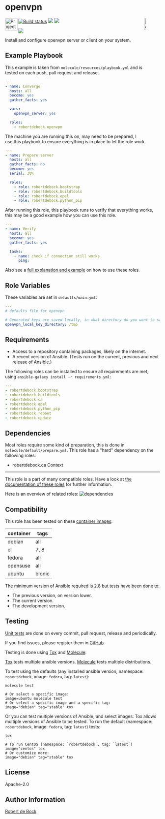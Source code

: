 openvpn
=========

<img src="https://docs.ansible.com/ansible-tower/3.2.4/html_ja/installandreference/_static/images/logo_invert.png" width="10%" height="10%" alt="Ansible logo" align="right"/><img src="https://raw.githubusercontent.com/robertdebock/ansible-role-openvpn/master/meta/logo.png" alt="Project logo" width="40" height="40" align="left"/>
<a href="https://travis-ci.org/robertdebock/ansible-role-openvpn"> <img src="https://travis-ci.org/robertdebock/ansible-role-openvpn.svg?branch=master" alt="Build status"/></a> <img src="https://img.shields.io/ansible/role/d/37845"/> <img src="https://img.shields.io/ansible/quality/37845"/>

<a href="https://github.com/robertdebock/ansible-role-openvpn/actions"><img src="https://github.com/robertdebock/ansible-role-openvpn/workflows/GitHub%20Action/badge.svg"/></a>

Install and configure openvpn server or client on your system.

Example Playbook
----------------

This example is taken from `molecule/resources/playbook.yml` and is tested on each push, pull request and release.
```yaml
---
- name: Converge
  hosts: all
  become: yes
  gather_facts: yes

  vars:
    openvpn_server: yes

  roles:
    - robertdebock.openvpn
```

The machine you are running this on, may need to be prepared, I use this playbook to ensure everything is in place to let the role work.
```yaml
---
- name: Prepare server
  hosts: all
  gather_facts: no
  become: yes
  serial: 30%

  roles:
    - role: robertdebock.bootstrap
    - role: robertdebock.buildtools
    - role: robertdebock.epel
    - role: robertdebock.python_pip
```

After running this role, this playbook runs to verify that everything works, this may be a good example how you can use this role.
```yaml
---
- name: Verify
  hosts: all
  become: yes
  gather_facts: yes

  tasks:
    - name: check if connection still works
      ping:
```

Also see a [full explanation and example](https://robertdebock.nl/how-to-use-these-roles.html) on how to use these roles.

Role Variables
--------------

These variables are set in `defaults/main.yml`:
```yaml
---
# defaults file for openvpn

# Generated keys are saved locally, in what directory do you want to save these files?
openvpn_local_key_directory: /tmp
```

Requirements
------------

- Access to a repository containing packages, likely on the internet.
- A recent version of Ansible. (Tests run on the current, previous and next release of Ansible.)

The following roles can be installed to ensure all requirements are met, using `ansible-galaxy install -r requirements.yml`:

```yaml
---
- robertdebock.bootstrap
- robertdebock.buildtools
- robertdebock.ca
- robertdebock.epel
- robertdebock.python_pip
- robertdebock.reboot
- robertdebock.update

```

Dependencies
------------

Most roles require some kind of preparation, this is done in `molecule/default/prepare.yml`. This role has a "hard" dependency on the following roles:

- robertdebock.ca
Context
-------

This role is a part of many compatible roles. Have a look at [the documentation of these roles](https://robertdebock.nl/) for further information.

Here is an overview of related roles:
![dependencies](https://raw.githubusercontent.com/robertdebock/drawings/artifacts/openvpn.png "Dependency")


Compatibility
-------------

This role has been tested on these [container images](https://hub.docker.com/):

|container|tags|
|---------|----|
|debian|all|
|el|7, 8|
|fedora|all|
|opensuse|all|
|ubuntu|bionic|

The minimum version of Ansible required is 2.8 but tests have been done to:

- The previous version, on version lower.
- The current version.
- The development version.



Testing
-------

[Unit tests](https://travis-ci.org/robertdebock/ansible-role-openvpn) are done on every commit, pull request, release and periodically.

If you find issues, please register them in [GitHub](https://github.com/robertdebock/ansible-role-openvpn/issues)

Testing is done using [Tox](https://tox.readthedocs.io/en/latest/) and [Molecule](https://github.com/ansible/molecule):

[Tox](https://tox.readthedocs.io/en/latest/) tests multiple ansible versions.
[Molecule](https://github.com/ansible/molecule) tests multiple distributions.

To test using the defaults (any installed ansible version, namespace: `robertdebock`, image: `fedora`, tag: `latest`):

```
molecule test

# Or select a specific image:
image=ubuntu molecule test
# Or select a specific image and a specific tag:
image="debian" tag="stable" tox
```

Or you can test multiple versions of Ansible, and select images:
Tox allows multiple versions of Ansible to be tested. To run the default (namespace: `robertdebock`, image: `fedora`, tag: `latest`) tests:

```
tox

# To run CentOS (namespace: `robertdebock`, tag: `latest`)
image="centos" tox
# Or customize more:
image="debian" tag="stable" tox
```

License
-------

Apache-2.0


Author Information
------------------

[Robert de Bock](https://robertdebock.nl/)
